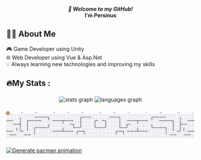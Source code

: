

<br>

<p align="center" >
  <strong><em>👋 Welcome to my GitHub!</em></strong><br>
  <strong>I'm Persinus</strong>
</p>



<h2 align="left">👩‍💻 About Me</h2>
      <p align="left">
        🎮 Game Developer using Unity<br>
        🌐 Web Developer using Vue & Asp.Net<br>
        💡 Always learning new technologies and improving my skills
      </p>
    </td>
    
      








<h2 align="left">🔥My Stats :</h2>

###

<div align="center">
  <img src="https://github-readme-stats.vercel.app/api?username=Persinus&hide_title=false&hide_rank=false&show_icons=true&include_all_commits=false&count_private=true&disable_animations=false&theme=dracula&locale=en&hide_border=false&order=1" height="150" alt="stats graph"  />
  
  <img src="https://github-readme-stats.vercel.app/api/top-langs?username=Persinus&locale=en&hide_title=false&layout=compact&card_width=320&langs_count=10&theme=dracula&hide_border=false&order=2" height="150" alt="languages graph"  />
  


</div>

###

<picture>
  <source media="(prefers-color-scheme: dark)" srcset="https://raw.githubusercontent.com/Persinus/Persinus/output/pacman-contribution-graph-dark.svg">
  <source media="(prefers-color-scheme: light)" srcset="https://raw.githubusercontent.com/Persinus/Persinus/output/pacman-contribution-graph.svg">
  <img alt="pacman contribution graph" src="https://raw.githubusercontent.com/Persinus/Persinus/output/pacman-contribution-graph.svg">
</picture>

[![Generate pacman animation](https://github.com/Persinus/Persinus/actions/workflows/pacman.yml/badge.svg)](https://github.com/Persinus/Persinus/actions/workflows/pacman.yml)
###



